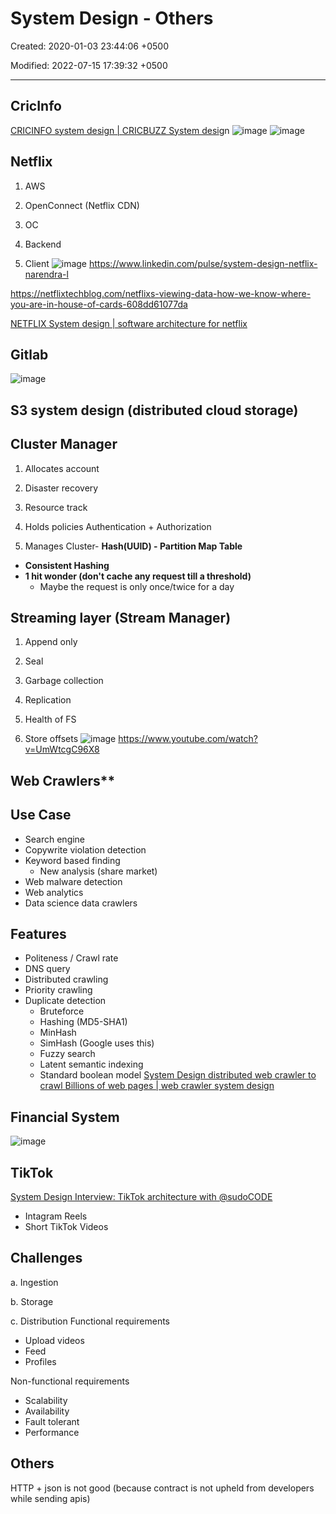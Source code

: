 # System Design - Others

Created: 2020-01-03 23:44:06 +0500

Modified: 2022-07-15 17:39:32 +0500

---

## CricInfo

[CRICINFO system design | CRICBUZZ System desi](http://youtube.com/watch?v=exSwQtMxGd4)gn
![image](media/System-Design---Others-image1.jpg)
![image](media/System-Design---Others-image2.png)

## Netflix

1. AWS

2. OpenConnect (Netflix CDN)
1. OC

2. Backend

3. Client
![image](media/System-Design---Others-image3.png)
<https://www.linkedin.com/pulse/system-design-netflix-narendra-l>

<https://netflixtechblog.com/netflixs-viewing-data-how-we-know-where-you-are-in-house-of-cards-608dd61077da>

[NETFLIX System design | software architecture for netflix](https://www.youtube.com/watch?v=psQzyFfsUGU)

## Gitlab

![image](media/System-Design---Others-image4.png)

## S3 system design (distributed cloud storage)

## Cluster Manager

1. Allocates account

2. Disaster recovery

3. Resource track

4. Holds policies Authentication + Authorization

5. Manages Cluster-   **Hash(UUID) - Partition Map Table**

- **Consistent Hashing**
- **1 hit wonder (don't cache any request till a threshold)**
  - Maybe the request is only once/twice for a day

## Streaming layer (Stream Manager)

1. Append only

2. Seal

3. Garbage collection

4. Replication

5. Health of FS

6. Store offsets
![image](media/System-Design---Others-image5.png)
<https://www.youtube.com/watch?v=UmWtcgC96X8>

## Web Crawlers**

## Use Case

- Search engine
- Copywrite violation detection
- Keyword based finding
  - New analysis (share market)
- Web malware detection
- Web analytics
- Data science data crawlers

## Features

- Politeness / Crawl rate
- DNS query
- Distributed crawling
- Priority crawling
- Duplicate detection
  - Bruteforce
  - Hashing (MD5-SHA1)
  - MinHash
  - SimHash (Google uses this)
  - Fuzzy search
  - Latent semantic indexing
  - Standard boolean model
[System Design distributed web crawler to crawl Billions of web pages | web crawler system design](https://www.youtube.com/watch?v=BKZxZwUgL3Y)

## Financial System

![image](media/System-Design---Others-image6.png)

## TikTok

[System Design Interview: TikTok architecture with @sudoCODE](https://www.youtube.com/watch?v=07BVxmVFDGY&ab_channel=GauravSen)

- Intagram Reels
- Short TikTok Videos

## Challenges

a.  Ingestion

b.  Storage

c.  Distribution
Functional requirements

- Upload videos
- Feed
- Profiles

Non-functional requirements

- Scalability
- Availability
- Fault tolerant
- Performance

## Others

HTTP + json is not good (because contract is not upheld from developers while sending apis)
